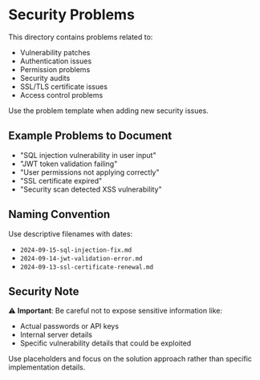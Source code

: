 # Security Problems

This directory contains problems related to:
- Vulnerability patches
- Authentication issues
- Permission problems
- Security audits
- SSL/TLS certificate issues
- Access control problems

Use the problem template when adding new security issues.

## Example Problems to Document

- "SQL injection vulnerability in user input"
- "JWT token validation failing"
- "User permissions not applying correctly"
- "SSL certificate expired"
- "Security scan detected XSS vulnerability"

## Naming Convention

Use descriptive filenames with dates:
- `2024-09-15-sql-injection-fix.md`
- `2024-09-14-jwt-validation-error.md`
- `2024-09-13-ssl-certificate-renewal.md`

## Security Note

⚠️ **Important**: Be careful not to expose sensitive information like:
- Actual passwords or API keys
- Internal server details
- Specific vulnerability details that could be exploited

Use placeholders and focus on the solution approach rather than specific implementation details.